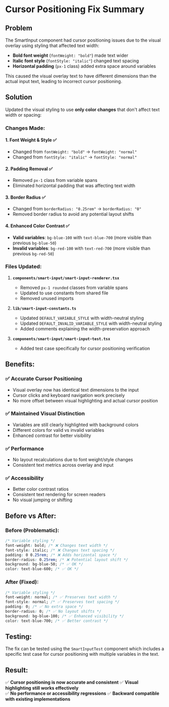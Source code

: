 # Cursor Positioning Fix Summary

## Problem

The SmartInput component had cursor positioning issues due to the visual overlay using styling that affected text width:

- **Bold font weight** (`fontWeight: "bold"`) made text wider
- **Italic font style** (`fontStyle: "italic"`) changed text spacing
- **Horizontal padding** (`px-1` class) added extra space around variables

This caused the visual overlay text to have different dimensions than the actual input text, leading to incorrect cursor positioning.

## Solution

Updated the visual styling to use **only color changes** that don't affect text width or spacing:

### Changes Made:

#### 1. **Font Weight & Style** ✅

- Changed from `fontWeight: "bold"` → `fontWeight: "normal"`
- Changed from `fontStyle: "italic"` → `fontStyle: "normal"`

#### 2. **Padding Removal** ✅

- Removed `px-1` class from variable spans
- Eliminated horizontal padding that was affecting text width

#### 3. **Border Radius** ✅

- Changed from `borderRadius: "0.25rem"` → `borderRadius: "0"`
- Removed border radius to avoid any potential layout shifts

#### 4. **Enhanced Color Contrast** ✅

- **Valid variables**: `bg-blue-100` with `text-blue-700` (more visible than previous `bg-blue-50`)
- **Invalid variables**: `bg-red-100` with `text-red-700` (more visible than previous `bg-red-50`)

### Files Updated:

1. **`components/smart-input/smart-input-renderer.tsx`**

   - Removed `px-1 rounded` classes from variable spans
   - Updated to use constants from shared file
   - Removed unused imports

2. **`lib/smart-input-constants.ts`**

   - Updated `DEFAULT_VARIABLE_STYLE` with width-neutral styling
   - Updated `DEFAULT_INVALID_VARIABLE_STYLE` with width-neutral styling
   - Added comments explaining the width-preservation approach

3. **`components/smart-input/smart-input-test.tsx`**
   - Added test case specifically for cursor positioning verification

## Benefits:

### ✅ **Accurate Cursor Positioning**

- Visual overlay now has identical text dimensions to the input
- Cursor clicks and keyboard navigation work precisely
- No more offset between visual highlighting and actual cursor position

### ✅ **Maintained Visual Distinction**

- Variables are still clearly highlighted with background colors
- Different colors for valid vs invalid variables
- Enhanced contrast for better visibility

### ✅ **Performance**

- No layout recalculations due to font weight/style changes
- Consistent text metrics across overlay and input

### ✅ **Accessibility**

- Better color contrast ratios
- Consistent text rendering for screen readers
- No visual jumping or shifting

## Before vs After:

### Before (Problematic):

```css
/* Variable styling */
font-weight: bold; /* ❌ Changes text width */
font-style: italic; /* ❌ Changes text spacing */
padding: 0 0.25rem; /* ❌ Adds horizontal space */
border-radius: 0.25rem; /* ❌ Potential layout shift */
background: bg-blue-50; /* ✅ OK */
color: text-blue-600; /* ✅ OK */
```

### After (Fixed):

```css
/* Variable styling */
font-weight: normal; /* ✅ Preserves text width */
font-style: normal; /* ✅ Preserves text spacing */
padding: 0; /* ✅ No extra space */
border-radius: 0; /* ✅ No layout shifts */
background: bg-blue-100; /* ✅ Enhanced visibility */
color: text-blue-700; /* ✅ Better contrast */
```

## Testing:

The fix can be tested using the `SmartInputTest` component which includes a specific test case for cursor positioning with multiple variables in the text.

## Result:

✅ **Cursor positioning is now accurate and consistent**
✅ **Visual highlighting still works effectively**  
✅ **No performance or accessibility regressions**
✅ **Backward compatible with existing implementations**

